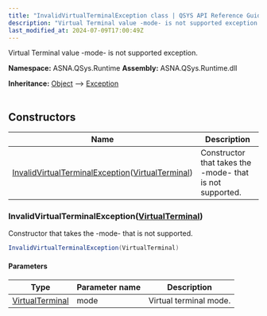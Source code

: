 ```yaml
---
title: "InvalidVirtualTerminalException class | QSYS API Reference Guide"
description: "Virtual Terminal value -mode- is not supported exception. "
last_modified_at: 2024-07-09T17:00:49Z
---
```


Virtual Terminal value -mode- is not supported exception.

**Namespace:** ASNA.QSys.Runtime
**Assembly:** ASNA.QSys.Runtime.dll

**Inheritance:** [Object](https://docs.microsoft.com/en-us/dotnet/api/system.object) --> [Exception](https://docs.microsoft.com/en-us/dotnet/api/system.exception)
<br>
<br>

## Constructors

| Name | Description |
| --- | --- |
| [InvalidVirtualTerminalException](#invalidvirtualterminalexceptionvirtualterminal)([VirtualTerminal](/reference/runtime/qsys-runtime/virtual-terminal.html)) | Constructor that takes the -mode- that is not supported.

### InvalidVirtualTerminalException([VirtualTerminal](/reference/runtime/qsys-runtime/virtual-terminal.html))

Constructor that takes the -mode- that is not supported.

```cs
InvalidVirtualTerminalException(VirtualTerminal)
```

#### Parameters

| Type | Parameter name | Description
| --- | --- | ---
| [VirtualTerminal](/reference/runtime/qsys-runtime/virtual-terminal.html) | mode | Virtual terminal mode.
